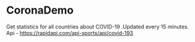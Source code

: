 # CoronaDemo
Get statistics for all countries about COVID-19 .Updated every 15 minutes. 
Api - https://rapidapi.com/api-sports/api/covid-193
